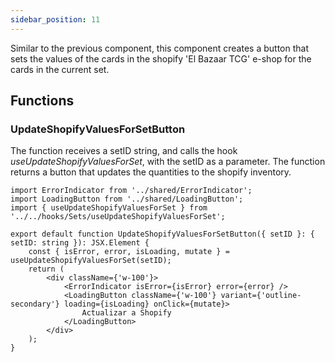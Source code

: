 ```yaml
---
sidebar_position: 11
---
```


Similar to the previous component, this component creates a button that sets the values of the cards in the shopify 'El Bazaar TCG' e-shop for the cards in the current set.

## Functions

### UpdateShopifyValuesForSetButton

The function receives a setID string, and calls the hook _useUpdateShopifyValuesForSet_, with the setID as a parameter.
The function returns a button that updates the quantities to the shopify inventory.

```tsx
import ErrorIndicator from '../shared/ErrorIndicator';
import LoadingButton from '../shared/LoadingButton';
import { useUpdateShopifyValuesForSet } from '../../hooks/Sets/useUpdateShopifyValuesForSet';

export default function UpdateShopifyValuesForSetButton({ setID }: { setID: string }): JSX.Element {
    const { isError, error, isLoading, mutate } = useUpdateShopifyValuesForSet(setID);
    return (
        <div className={'w-100'}>
            <ErrorIndicator isError={isError} error={error} />
            <LoadingButton className={'w-100'} variant={'outline-secondary'} loading={isLoading} onClick={mutate}>
                Actualizar a Shopify
            </LoadingButton>
        </div>
    );
}
```
